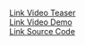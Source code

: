 [Link Video Teaser](https://youtu.be/_YK_ztvRbtw)  
[Link Video Demo](https://youtu.be/_YK_ztvRbtw)  
[Link Source Code](https://drive.google.com/file/d/1aat2LPLaEyiduihiBTvzQLxey2gPuu_t/view?usp=sharing)  